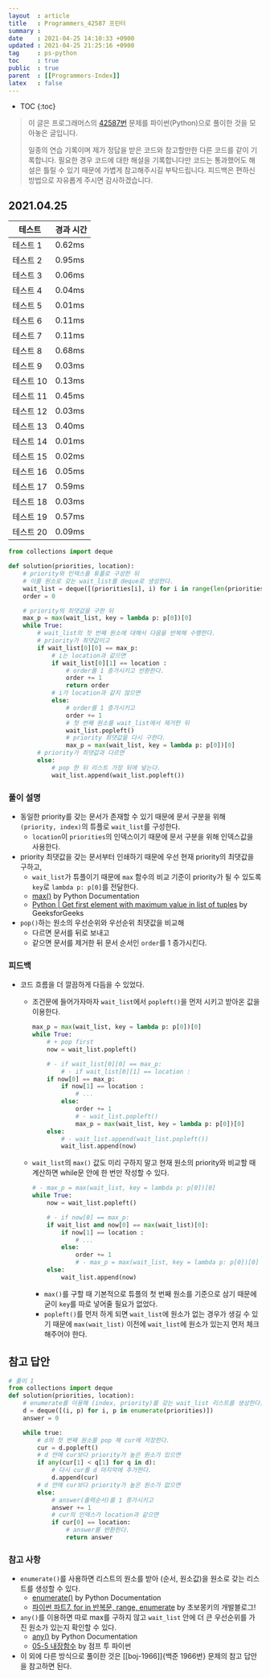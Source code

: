 ```yaml
---
layout  : article
title   : Programmers_42587 프린터
summary : 
date    : 2021-04-25 14:10:33 +0900
updated : 2021-04-25 21:25:16 +0900
tag     : ps-python
toc     : true
public  : true
parent  : [[Programmers-Index]]
latex   : false
---
```

* TOC
{:toc}

>이 글은 프로그래머스의 [42587번](https://programmers.co.kr/learn/courses/30/lessons/42587) 문제를 파이썬(Python)으로 풀이한 것을 모아놓은 글입니다.
>
> 일종의 연습 기록이며 제가 정답을 받은 코드와 참고할만한 다른 코드를 같이 기록합니다. 필요한 경우 코드에 대한 해설을 기록합니다만 코드는 통과했어도 해설은 틀릴 수 있기 때문에 가볍게 참고해주시길 부탁드립니다. 피드백은 편하신 방법으로 자유롭게 주시면 감사하겠습니다.

## 2021.04.25

| 테스트    | 경과 시간 |
| --------- | --------- |
| 테스트 1  | 0.62ms    |
| 테스트 2  | 0.95ms    |
| 테스트 3  | 0.06ms    |
| 테스트 4  | 0.04ms    |
| 테스트 5  | 0.01ms    |
| 테스트 6  | 0.11ms    |
| 테스트 7  | 0.11ms    |
| 테스트 8  | 0.68ms    |
| 테스트 9  | 0.03ms    |
| 테스트 10 | 0.13ms    |
| 테스트 11 | 0.45ms    |
| 테스트 12 | 0.03ms    |
| 테스트 13 | 0.40ms    |
| 테스트 14 | 0.01ms    |
| 테스트 15 | 0.02ms    |
| 테스트 16 | 0.05ms    |
| 테스트 17 | 0.59ms    |
| 테스트 18 | 0.03ms    |
| 테스트 19 | 0.57ms    |
| 테스트 20 | 0.09ms    |

```python
from collections import deque

def solution(priorities, location):
    # priority와 인덱스를 튜플로 구성한 뒤
    # 이를 원소로 갖는 wait_list를 deque로 생성한다.
    wait_list = deque([(priorities[i], i) for i in range(len(priorities))])
    order = 0

    # priority의 최댓값을 구한 뒤
    max_p = max(wait_list, key = lambda p: p[0])[0]
    while True:
        # wait_list의 첫 번째 원소에 대해서 다음을 반복해 수행한다.
        # priority가 최댓값이고
        if wait_list[0][0] == max_p: 
            # i는 location과 같으면
            if wait_list[0][1] == location :
                # order를 1 증가시키고 반환한다.
                order += 1
                return order
            # i가 location과 같지 않으면
            else:
                # order를 1 증가시키고
                order += 1
                # 첫 번째 원소를 wait_list에서 제거한 뒤
                wait_list.popleft()
                # priority 최댓값을 다시 구한다.
                max_p = max(wait_list, key = lambda p: p[0])[0]
        # priority가 최댓값과 다르면
        else:
            # pop 한 뒤 리스트 가장 뒤에 넣는다.
            wait_list.append(wait_list.popleft())
```

### 풀이 설명

* 동일한 priority를 갖는 문서가 존재할 수 있기 때문에 문서 구분을 위해 `(priority, index)`의 튜플로 `wait_list`를 구성한다.
    * `location`이 `priorities`의 인덱스이기 때문에 문서 구분을 위해 인덱스값을 사용한다.
* priority 최댓값을 갖는 문서부터 인쇄하기 때문에 우선 현재 priority의 최댓값을 구하고,
    * `wait_list`가 튜플이기 때문에 `max` 함수의 비교 기준이 priority가 될 수 있도록 `key`로 `lambda p: p[0]`를 전달한다.
    * [max()](https://docs.python.org/3/library/functions.html?highlight=divmod#max) by Python Documentation
    * [Python | Get first element with maximum value in list of tuples](https://www.geeksforgeeks.org/python-get-first-element-with-maximum-value-in-list-of-tuples/) by GeeksforGeeks
* `pop()`하는 원소의 우선순위와 우선순위 최댓값을 비교해
    * 다르면 문서를 뒤로 보내고
    * 같으면 문서를 제거한 뒤 문서 순서인 `order`를 1 증가시킨다.

### 피드백

* 코드 흐름을 더 깔끔하게 다듬을 수 있었다.
    * 조건문에 들어가자마자 `wait_list`에서 `popleft()`을 먼저 시키고 받아온 값을 이용한다.

        ```python
        max_p = max(wait_list, key = lambda p: p[0])[0]
        while True:
            # + pop first
            now = wait_list.popleft()

            # - if wait_list[0][0] == max_p: 
                # - if wait_list[0][1] == location :
            if now[0] == max_p: 
                if now[1] == location :
                    # ...
                else:
                    order += 1
                    # - wait_list.popleft()
                    max_p = max(wait_list, key = lambda p: p[0])[0]
            else:
                # - wait_list.append(wait_list.popleft())
                wait_list.append(now)
        ```

    * `wait_list`의 `max()` 값도 미리 구하지 말고 현재 원소의 priority와 비교할 때 계산하면 while문 안에 한 번만 작성할 수 있다.

        ```python
        # - max_p = max(wait_list, key = lambda p: p[0])[0]
        while True:
            now = wait_list.popleft()

            # - if now[0] == max_p: 
            if wait_list and now[0] == max(wait_list)[0]: 
                if now[1] == location :
                    # ...
                else:
                    order += 1
                    # - max_p = max(wait_list, key = lambda p: p[0])[0]
            else:
                wait_list.append(now)
        ```

        * `max()`를 구할 때 기본적으로 튜플의 첫 번째 원소를 기준으로 삼기 때문에 굳이 `key`를 따로 넣어줄 필요가 없었다.
        * `popleft()`를 먼저 하게 되면 `wait_list`에 원소가 없는 경우가 생길 수 있기 때문에 `max(wait_list)` 이전에 `wait_list`에 원소가 있는지 먼저 체크해주어야 한다.

## 참고 답안

```python
# 풀이 1
from collections import deque
def solution(priorities, location):
    # enumerate를 이용해 (index, priority)를 갖는 wait_list 리스트를 생성한다.
    d = deque([(i, p) for i, p in enumerate(priorities)])
    answer = 0

    while true:
        # d의 첫 번째 원소를 pop 해 cur에 저장한다.
        cur = d.popleft()
        # d 안에 cur보다 priority가 높은 원소가 있으면
        if any(cur[1] < q[1] for q in d):
            # 다시 cur를 d 마지막에 추가한다.
            d.append(cur)
        # d 안에 cur보다 priority가 높은 원소가 없으면
        else:
            # answer(출력순서)를 1 증가시키고
            answer += 1
            # cur의 인덱스가 location과 같으면
            if cur[0] == location:
                # answer를 반환한다.
                return answer
```

### 참고 사항

* `enumerate()`를 사용하면 리스트의 원소를 받아 (순서, 원소값)을 원소로 갖는 리스트를 생성할 수 있다.
    * [enumerate()](https://docs.python.org/3/library/functions.html#enumerate) by Python Documentation
    * [파이썬 파트7. for in 반복문, range, enumerate](https://wayhome25.github.io/python/2017/02/24/py-07-for-loop/) by 초보몽키의 개발블로그!
* `any()`를 이용하면 따로 max를 구하지 않고 `wait_list` 안에 더 큰 우선순위를 가진 원소가 있는지 확인할 수 있다.
    * [any()](https://docs.python.org/3/library/functions.html#any) by Python Documentation
    * [05-5 내장함수](https://wikidocs.net/32#any) by 점프 투 파이썬
* 이 외에 다른 방식으로 풀이한 것은 [[boj-1966]]{백준 1966번} 문제의 참고 답안을 참고하면 된다.
